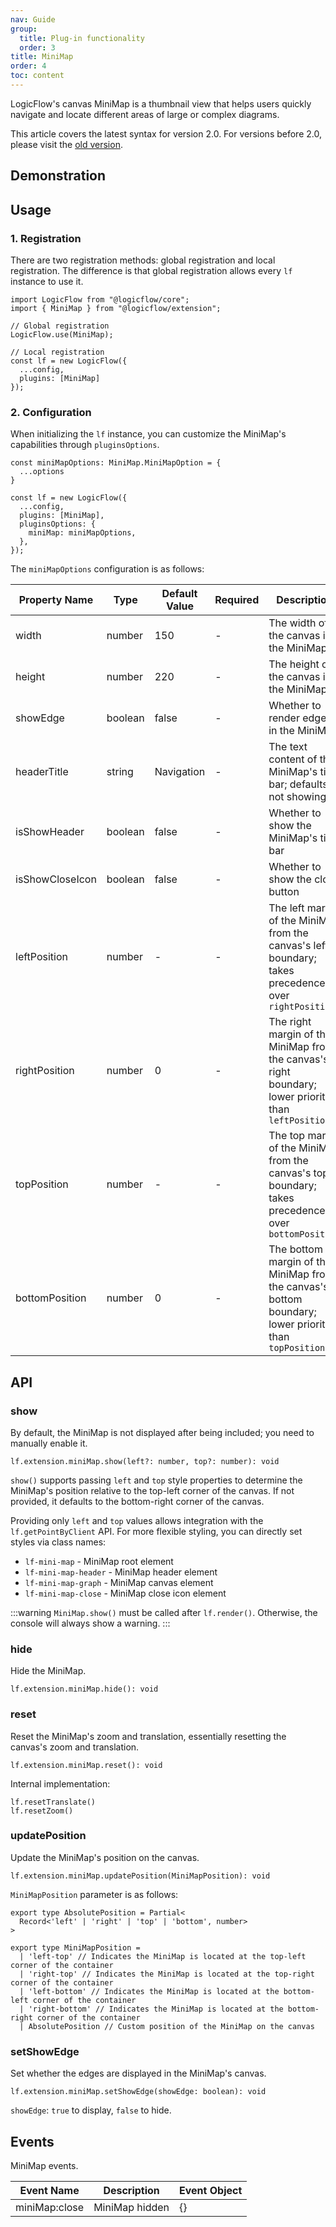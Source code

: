 ```yaml
---
nav: Guide
group:
  title: Plug-in functionality
  order: 3
title: MiniMap
order: 4
toc: content
---
```


<style>
table td:first-of-type {
  word-break: normal;
}
</style>

LogicFlow's canvas MiniMap is a thumbnail view that helps users quickly navigate and locate different areas of large or complex diagrams.

This article covers the latest syntax for version 2.0. For versions before 2.0, please visit the [old version](https://docs.logic-flow.cn/docs/#/zh/guide/extension/component-minimap).

## Demonstration

<code id="react-portal" src="@/src/tutorial/extension/mini-map"></code>

## Usage

### 1. Registration

There are two registration methods: global registration and local registration. The difference is that global registration allows every `lf` instance to use it.

```tsx | pure
import LogicFlow from "@logicflow/core";
import { MiniMap } from "@logicflow/extension";

// Global registration
LogicFlow.use(MiniMap);

// Local registration
const lf = new LogicFlow({
  ...config,
  plugins: [MiniMap]
});
```

### 2. Configuration

When initializing the `lf` instance, you can customize the MiniMap's capabilities through `pluginsOptions`.

```tsx | pure
const miniMapOptions: MiniMap.MiniMapOption = {
  ...options
}

const lf = new LogicFlow({
  ...config,
  plugins: [MiniMap],
  pluginsOptions: {
    miniMap: miniMapOptions,
  },
});
```

The `miniMapOptions` configuration is as follows:

| Property Name   | Type    | Default Value | Required | Description                                                                                           |
| --------------- | ------- | ------------- | -------- | ----------------------------------------------------------------------------------------------------- |
| width           | number  | 150           | -        | The width of the canvas in the MiniMap                                                                |
| height          | number  | 220           | -        | The height of the canvas in the MiniMap                                                               |
| showEdge        | boolean | false         | -        | Whether to render edges in the MiniMap                                                                |
| headerTitle     | string  | Navigation    | -        | The text content of the MiniMap's title bar; defaults to not showing                                  |
| isShowHeader    | boolean | false         | -        | Whether to show the MiniMap's title bar                                                               |
| isShowCloseIcon | boolean | false         | -        | Whether to show the close button                                                                      |
| leftPosition    | number  | -             | -        | The left margin of the MiniMap from the canvas's left boundary; takes precedence over `rightPosition` |
| rightPosition   | number  | 0             | -        | The right margin of the MiniMap from the canvas's right boundary; lower priority than `leftPosition`  |
| topPosition     | number  | -             | -        | The top margin of the MiniMap from the canvas's top boundary; takes precedence over `bottomPosition`  |
| bottomPosition  | number  | 0             | -        | The bottom margin of the MiniMap from the canvas's bottom boundary; lower priority than `topPosition` |

## API

### show

By default, the MiniMap is not displayed after being included; you need to manually enable it.

```tsx | pure
lf.extension.miniMap.show(left?: number, top?: number): void
```

`show()` supports passing `left` and `top` style properties to determine the MiniMap's position relative to the top-left corner of the canvas. If not provided, it defaults to the bottom-right corner of the canvas.

Providing only `left` and `top` values allows integration with the `lf.getPointByClient` API. For more flexible styling, you can directly set styles via class names:

- `lf-mini-map` - MiniMap root element
- `lf-mini-map-header` - MiniMap header element
- `lf-mini-map-graph` - MiniMap canvas element
- `lf-mini-map-close` - MiniMap close icon element

:::warning
`MiniMap.show()` must be called after `lf.render()`. Otherwise, the console will always show a warning.
:::

### hide

Hide the MiniMap.

```tsx | pure
lf.extension.miniMap.hide(): void
```

### reset

Reset the MiniMap's zoom and translation, essentially resetting the canvas's zoom and translation.

```tsx | pure
lf.extension.miniMap.reset(): void
```

Internal implementation:

```tsx | pure
lf.resetTranslate()
lf.resetZoom()
```

### updatePosition

Update the MiniMap's position on the canvas.

```tsx | pure
lf.extension.miniMap.updatePosition(MiniMapPosition): void
```

`MiniMapPosition` parameter is as follows:

```tsx | pure
export type AbsolutePosition = Partial<
  Record<'left' | 'right' | 'top' | 'bottom', number>
>

export type MiniMapPosition =
  | 'left-top' // Indicates the MiniMap is located at the top-left corner of the container
  | 'right-top' // Indicates the MiniMap is located at the top-right corner of the container
  | 'left-bottom' // Indicates the MiniMap is located at the bottom-left corner of the container
  | 'right-bottom' // Indicates the MiniMap is located at the bottom-right corner of the container
  | AbsolutePosition // Custom position of the MiniMap on the canvas
```

### setShowEdge

Set whether the edges are displayed in the MiniMap's canvas.

```tsx | pure
lf.extension.miniMap.setShowEdge(showEdge: boolean): void
```

`showEdge`: `true` to display, `false` to hide.

## Events

MiniMap events.

| Event Name    | Description    | Event Object |
| ------------- | -------------- | ------------ |
| miniMap:close | MiniMap hidden | {}           |

